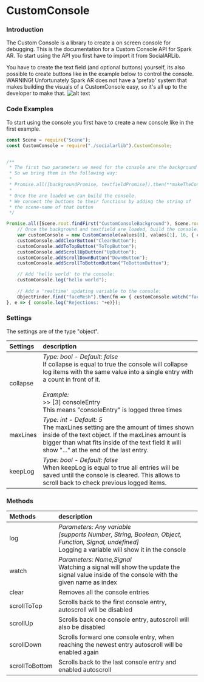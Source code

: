 # CustomConsole
### Introduction
The Custom Console is a library to create a on screen console for debugging.
This is the documentation for a Custom Console API for Spark AR. To start using the API you first have to import it from SocialARLib.

You have to create the text field (and optional buttons) yourself, its also possible to create buttons like in the example below to control the console. <br>
WARNING! Unfortunately Spark AR does not have a 'prefab' system that makes building the visuals of a CustomConsole easy, so it's all up to the developer to make that.
![alt text](https://github.com/ypmits/ARrrrLib/blob/develop/images/console_structure.png?raw=true)


### Code Examples
To start using the console you first have to create a new console like in the first example.
```javascript
const Scene = require("Scene");
const CustomConsole = require("./socialarlib").CustomConsole;


/**
 * The first two parameters we need for the console are the background and the textfield.
 * So we bring them in the following way:
 * 
 * Promise.all([backgroundPromise, textfieldPromise]).then(**makeTheConsole**);
 * 
 * Once the are loaded we can build the console.
 * We connect the buttons to their functions by adding the string of
 * the scene-name of that button
 */

Promise.all([Scene.root.findFirst("CustomConsoleBackground"), Scene.root.findFirst("consoleTextfield")]).then(values => {
	// Once the background and textfield are loaded, build the console:
 	var customConsole = new CustomConsole(values[0], values[1], 16, { collapse: true, maxLines: 7, resizeText: true });
	customConsole.addClearButton("ClearButton");
	customConsole.addToTopButton("ToTopButton");
	customConsole.addScrollUpButton("UpButton");
	customConsole.addScrollDownButton("DownButton");
	customConsole.addScrollToBottomButton("ToBottomButton");

	// Add 'hello world' to the console:
	customConsole.log("hello world");
	
	// Add a 'realtime' updating variable to the console:
	ObjectFinder.find("faceMesh").then(fm => { customConsole.watch("faceX", fm.cameraTransform.x); })
}, e => { console.log("Rejections: "+e)});
```

### Settings

The settings are of the type "object".

Settings | description
:--- | :---
collapse | *Type: bool - Default: false* <br> If collapse is equal to true the console will collapse log items with the same value into a single entry with a count in front of it. <br><br> *Example:*<br>>> [3] consoleEntry <br> This means "consoleEntry" is logged three times
maxLines | *Type: int - Default: 5* <br> The maxLines setting are the amount of times shown inside of the text object. If the maxLines amount is bigger than what fits inside of the text field it will show "..." at the end of the last entry.
keepLog | *Type: bool - Default: false* <br> When keepLog is equal to true all entries will be saved until the console is cleared. This allows to scroll back to check previous logged items.

### Methods

Methods | description
:--- | :---
log | *Parameters: Any variable* <br> *[supports Number, String, Boolean, Object, Function, Signal, undefined]* <br> Logging a variable will show it in the console
watch | *Parameters: Name,Signal* <br> Watching a signal will show the update the signal value inside of the console with the given name as index
clear | Removes all the console entries
scrollToTop | Scrolls back to the first console entry, autoscroll will be disabled
scrollUp | Scrolls back one console entry, autoscroll will also be disabled
scrollDown | Scrolls forward one console entry, when reaching the newest entry autoscroll will be enabled again
scrollToBottom | Scrolls back to the last console entry and enabled autoscroll















